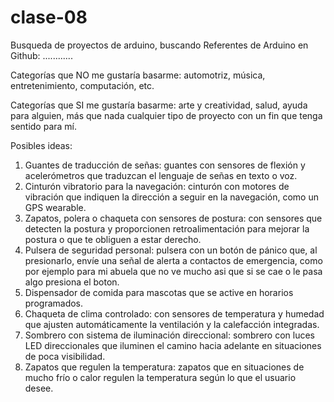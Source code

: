 # clase-08
Busqueda de proyectos de arduino, buscando 
Referentes de Arduino en Github: ............

Categorías que NO me gustaría basarme: automotriz, música, entretenimiento, computación, etc.

Categorías que SI me gustaría basarme: arte y creatividad, salud, ayuda para alguien, más que nada cualquier tipo de proyecto con un fin que tenga sentido para mí.

Posibles ideas: 
1) Guantes de traducción de señas: guantes con sensores de flexión y acelerómetros que traduzcan el lenguaje de señas en texto o voz.
2) Cinturón vibratorio para la navegación: cinturón con motores de vibración que indiquen la dirección a seguir en la navegación, como un GPS wearable.
3) Zapatos, polera o chaqueta con sensores de postura: con sensores que detecten la postura y proporcionen retroalimentación para mejorar la postura o que te obliguen a estar derecho.
4) Pulsera de seguridad personal: pulsera con un botón de pánico que, al presionarlo, envíe una señal de alerta a contactos de emergencia, como por ejemplo para mi abuela que no ve mucho asi que si se cae o le pasa algo presiona el boton.
5) Dispensador de comida para mascotas que se active en horarios programados.
6) Chaqueta de clima controlado: con sensores de temperatura y humedad que ajusten automáticamente la ventilación y la calefacción integradas.
7) Sombrero con sistema de iluminación direccional: sombrero con luces LED direccionales que iluminen el camino hacia adelante en situaciones de poca visibilidad.
8) Zapatos que regulen la temperatura: zapatos que en situaciones de mucho frío o calor regulen la temperatura según lo que el usuario desee.
